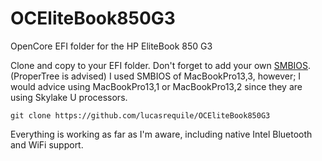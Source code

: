 # OCEliteBook850G3
OpenCore EFI folder for the HP EliteBook 850 G3

Clone and copy to your EFI folder. Don't forget to add your own [SMBIOS](https://dortania.github.io/OpenCore-Install-Guide/extras/smbios-support.html#macbook-pro). (ProperTree is advised)
I used SMBIOS of MacBookPro13,3, however; I would advice using MacBookPro13,1 or MacBookPro13,2 since they are using Skylake U processors.
```
git clone https://github.com/lucasrequile/OCEliteBook850G3
```
Everything is working as far as I'm aware, including native Intel Bluetooth and WiFi support. 
